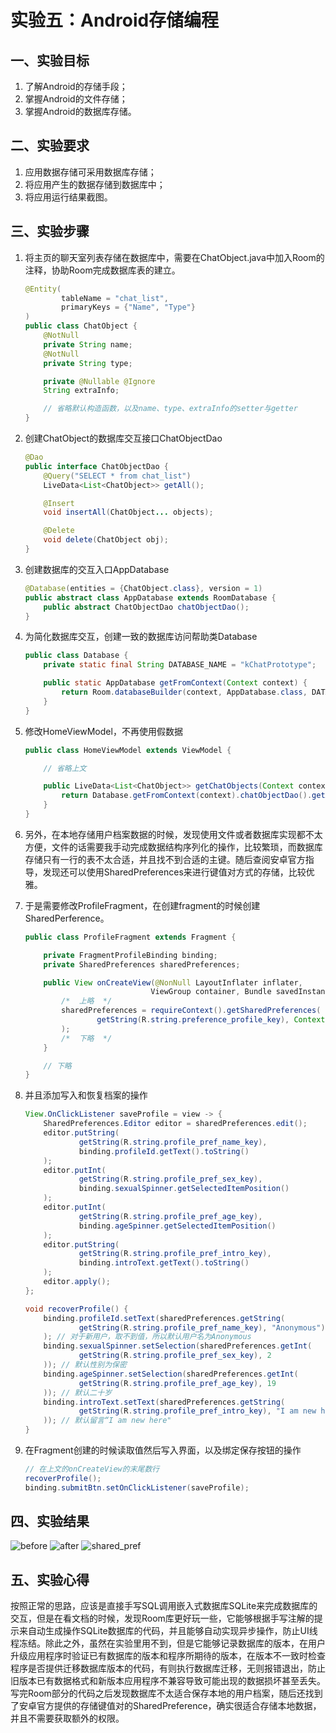 # 实验五：Android存储编程

## 一、实验目标

1. 了解Android的存储手段；
2. 掌握Android的文件存储；
3. 掌握Android的数据库存储。

## 二、实验要求

1. 应用数据存储可采用数据库存储；
2. 将应用产生的数据存储到数据库中；
3. 将应用运行结果截图。

## 三、实验步骤

1. 将主页的聊天室列表存储在数据库中，需要在ChatObject.java中加入Room的注释，协助Room完成数据库表的建立。

    ``` java
    @Entity(
            tableName = "chat_list",
            primaryKeys = {"Name", "Type"}
    )
    public class ChatObject {
        @NotNull
        private String name;
        @NotNull
        private String type;

        private @Nullable @Ignore
        String extraInfo;

        // 省略默认构造函数，以及name、type、extraInfo的setter与getter
    }
    ```

2. 创建ChatObject的数据库交互接口ChatObjectDao

    ``` java
    @Dao
    public interface ChatObjectDao {
        @Query("SELECT * from chat_list")
        LiveData<List<ChatObject>> getAll();

        @Insert
        void insertAll(ChatObject... objects);

        @Delete
        void delete(ChatObject obj);
    }
    ```

3. 创建数据库的交互入口AppDatabase

    ``` java
    @Database(entities = {ChatObject.class}, version = 1)
    public abstract class AppDatabase extends RoomDatabase {
        public abstract ChatObjectDao chatObjectDao();
    }
    ```

4. 为简化数据库交互，创建一致的数据库访问帮助类Database

    ``` java
    public class Database {
        private static final String DATABASE_NAME = "kChatPrototype";

        public static AppDatabase getFromContext(Context context) {
            return Room.databaseBuilder(context, AppDatabase.class, DATABASE_NAME).build();
        }
    }
    ```

5. 修改HomeViewModel，不再使用假数据

    ```  java
    public class HomeViewModel extends ViewModel {

        // 省略上文

        public LiveData<List<ChatObject>> getChatObjects(Context context) {
            return Database.getFromContext(context).chatObjectDao().getAll();
        }
    }
    ```

6. 另外，在本地存储用户档案数据的时候，发现使用文件或者数据库实现都不太方便，文件的话需要我手动完成数据结构序列化的操作，比较繁琐，而数据库存储只有一行的表不太合适，并且找不到合适的主键。随后查阅安卓官方指导，发现还可以使用SharedPreferences来进行键值对方式的存储，比较优雅。
7. 于是需要修改ProfileFragment，在创建fragment的时候创建SharedPerference。

    ``` java
    public class ProfileFragment extends Fragment {

        private FragmentProfileBinding binding;
        private SharedPreferences sharedPreferences;

        public View onCreateView(@NonNull LayoutInflater inflater,
                                ViewGroup container, Bundle savedInstanceState) {
            /*  上略  */
            sharedPreferences = requireContext().getSharedPreferences(
                    getString(R.string.preference_profile_key), Context.MODE_PRIVATE
            );
            /*  下略  */
        }

        // 下略
    }
    ```

8. 并且添加写入和恢复档案的操作

    ``` java
    View.OnClickListener saveProfile = view -> {
        SharedPreferences.Editor editor = sharedPreferences.edit();
        editor.putString(
                getString(R.string.profile_pref_name_key),
                binding.profileId.getText().toString()
        );
        editor.putInt(
                getString(R.string.profile_pref_sex_key),
                binding.sexualSpinner.getSelectedItemPosition()
        );
        editor.putInt(
                getString(R.string.profile_pref_age_key),
                binding.ageSpinner.getSelectedItemPosition()
        );
        editor.putString(
                getString(R.string.profile_pref_intro_key),
                binding.introText.getText().toString()
        );
        editor.apply();
    };

    void recoverProfile() {
        binding.profileId.setText(sharedPreferences.getString(
                getString(R.string.profile_pref_name_key), "Anonymous")
        ); // 对于新用户，取不到值，所以默认用户名为Anonymous
        binding.sexualSpinner.setSelection(sharedPreferences.getInt(
                getString(R.string.profile_pref_sex_key), 2
        )); // 默认性别为保密
        binding.ageSpinner.setSelection(sharedPreferences.getInt(
                getString(R.string.profile_pref_age_key), 19
        )); // 默认二十岁
        binding.introText.setText(sharedPreferences.getString(
                getString(R.string.profile_pref_intro_key), "I am new here."
        )); // 默认留言“I am new here"
    }
    ```

9. 在Fragment创建的时候读取值然后写入界面，以及绑定保存按钮的操作

    ``` java
    // 在上文的onCreateView的末尾数行
    recoverProfile();
    binding.submitBtn.setOnClickListener(saveProfile);
    ```

## 四、实验结果

![before](https://raw.githubusercontent.com/zhongzhitao/android-labs-2020/master/students/net1814080903211/lab5-1.png)
![after](https://raw.githubusercontent.com/zhongzhitao/android-labs-2020/master/students/net1814080903211/lab5-2.png)
![shared_pref](https://raw.githubusercontent.com/zhongzhitao/android-labs-2020/master/students/net1814080903211/lab5-3.png)

## 五、实验心得

按照正常的思路，应该是直接手写SQL调用嵌入式数据库SQLite来完成数据库的交互，但是在看文档的时候，发现Room库更好玩一些，它能够根据手写注解的提示来自动生成操作SQLite数据库的代码，并且能够自动实现异步操作，防止UI线程冻结。除此之外，虽然在实验里用不到，但是它能够记录数据库的版本，在用户升级应用程序时验证已有数据库的版本和程序所期待的版本，在版本不一致时检查程序是否提供迁移数据库版本的代码，有则执行数据库迁移，无则报错退出，防止旧版本已有数据格式和新版本应用程序不兼容导致可能出现的数据损坏甚至丢失。写完Room部分的代码之后发现数据库不太适合保存本地的用户档案，随后还找到了安卓官方提供的存储键值对的SharedPreference，确实很适合存储本地数据，并且不需要获取额外的权限。
